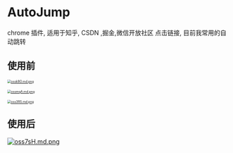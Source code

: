 # AutoJump

chrome 插件, 适用于知乎, CSDN ,掘金,微信开放社区 点击链接, 目前我常用的自动跳转

## 使用前

[<img src="https://s4.ax1x.com/2021/12/06/ossk8O.md.png" alt="ossk8O.md.png" style="zoom: 50%;" />](https://imgtu.com/i/ossk8O)

[<img src="https://s4.ax1x.com/2021/12/06/ossmqA.md.png" alt="ossmqA.md.png" style="zoom:50%;" />](https://imgtu.com/i/ossmqA)

[<img src="https://s4.ax1x.com/2021/12/06/oss3RS.md.png" alt="oss3RS.md.png" style="zoom:50%;" />](https://imgtu.com/i/oss3RS)

## 使用后

[![oss7sH.md.png](https://s4.ax1x.com/2021/12/06/oss7sH.md.png)](https://imgtu.com/i/oss7sH)
